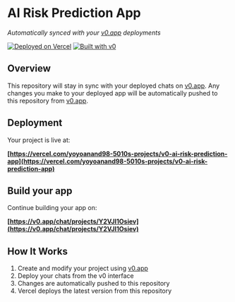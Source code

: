 # AI Risk Prediction App

*Automatically synced with your [v0.app](https://v0.app) deployments*

[![Deployed on Vercel](https://img.shields.io/badge/Deployed%20on-Vercel-black?style=for-the-badge&logo=vercel)](https://vercel.com/yoyoanand98-5010s-projects/v0-ai-risk-prediction-app)
[![Built with v0](https://img.shields.io/badge/Built%20with-v0.app-black?style=for-the-badge)](https://v0.app/chat/projects/Y2VJI1Osiev)

## Overview

This repository will stay in sync with your deployed chats on [v0.app](https://v0.app).
Any changes you make to your deployed app will be automatically pushed to this repository from [v0.app](https://v0.app).

## Deployment

Your project is live at:

**[https://vercel.com/yoyoanand98-5010s-projects/v0-ai-risk-prediction-app](https://vercel.com/yoyoanand98-5010s-projects/v0-ai-risk-prediction-app)**

## Build your app

Continue building your app on:

**[https://v0.app/chat/projects/Y2VJI1Osiev](https://v0.app/chat/projects/Y2VJI1Osiev)**

## How It Works

1. Create and modify your project using [v0.app](https://v0.app)
2. Deploy your chats from the v0 interface
3. Changes are automatically pushed to this repository
4. Vercel deploys the latest version from this repository